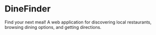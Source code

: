 # DineFinder
Find your next meal! A web application for discovering local restaurants, browsing dining options, and getting directions.
